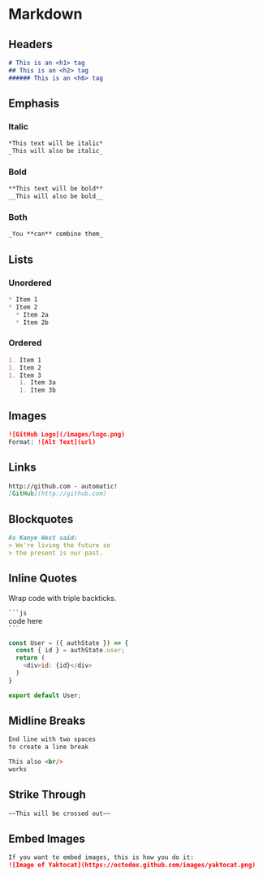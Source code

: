 # Markdown

## Headers

```md
# This is an <h1> tag
## This is an <h2> tag
###### This is an <h6> tag
```

## Emphasis

### Italic

```md
*This text will be italic*
_This will also be italic_
```

### Bold

```md
**This text will be bold**
__This will also be bold__
```

### Both

```md
_You **can** combine them_
```

## Lists

### Unordered

```md
* Item 1
* Item 2
  * Item 2a
  * Item 2b
```

### Ordered

```md
1. Item 1
1. Item 2
1. Item 3
   1. Item 3a
   1. Item 3b
```

## Images

```md
![GitHub Logo](/images/logo.png)
Format: ![Alt Text](url)
```

## Links

```md
http://github.com - automatic!
[GitHub](http://github.com)
```

## Blockquotes

```md
As Kanye West said:
> We're living the future so
> the present is our past.
```

## Inline Quotes

Wrap code with triple backticks. 

` ```js `  
code here  
` ``` `

```js
const User = ({ authState }) => {
  const { id } = authState.user;
  return (
    <div>id: {id}</div>
  )
}

export default User;
```


## Midline Breaks

```md
End line with two spaces  
to create a line break

This also <br/>
works
```

## Strike Through

```md
~~This will be crossed out~~
```


## Embed Images

```md
If you want to embed images, this is how you do it:
![Image of Yaktocat](https://octodex.github.com/images/yaktocat.png)
```

